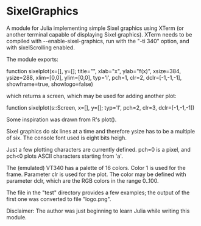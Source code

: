 # SixelGraphics

A module for Julia implementing simple Sixel graphics using XTerm
(or another terminal capable of displaying Sixel graphics).
XTerm needs to be compiled with --enable-sixel-graphics, run
with the "-ti 340" option, and with sixelScrolling enabled.

The module exports:

function sixelplot(x=[], y=[]; title="", xlab="x", ylab="f(x)", xsize=384, ysize=288,
                   xlim=[0,0], ylim=[0,0],
                   typ='l', pch=1, clr=2, dclr=[-1,-1,-1],
                   showframe=true, showlogo=false)

which returns a screen, which may be used for adding another plot:

function sixelplot(s::Screen, x=[], y=[]; typ='l', pch=2, clr=3, dclr=[-1,-1,-1])

Some inspiration was drawn from R's plot().

Sixel graphics do six lines at a time and therefore ysize has to be a
multiple of six. The console font used is eight bits heigh.

Just a few plotting characters are currently defined. pch=0 is a pixel, and
pch<0 plots ASCII characters starting from 'a'.

The (emulated) VT340 has a palette of 16 colors. Color 1 is used for
the frame. Parameter clr is used for the plot. The color may be
defined with parameter dclr, which are the RGB colors in the range 0..100.

The file in the "test" directory provides a few examples; the output
of the first one was converted to file "logo.png".

Disclaimer: The author was just beginning to learn Julia while writing
this module.
